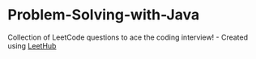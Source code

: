 # Problem-Solving-with-Java
Collection of LeetCode questions to ace the coding interview! - Created using [LeetHub](https://github.com/QasimWani/LeetHub)
